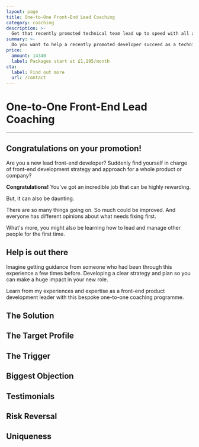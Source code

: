 ```yaml
---
layout: page
title: One-to-One Front-End Lead Coaching
category: coaching
description: >-
  Get that recently promoted technical team lead up to speed with all aspects of modern web product development with monthly one-to-one coaching
summary: >-
  Do you want to help a recently promoted developer succeed as a technical team lead or engineering manager? This monthly coaching service covers all aspects of product development, working with stakeholders, agile and lean development practices and front-end technical leadership. Includes two coaching sessions a month and unlimited email and messaging access for one person. Limited to 5 spots.
price: 
  amount: 14340
  label: Packages start at £1,195/month
cta:
  label: Find out more
  url: /contact
---
```


# One-to-One Front-End Lead Coaching

---

## Congratulations on your promotion!

Are you a new lead front-end developer? Suddenly find yourself in charge of front-end development strategy and approach for a whole product or company? 

__Congratulations!__ You've got an incredible job that can be highly rewarding.

But, it can also be daunting.

There are so many things going on. So much could be improved. And everyone has different opinions about what needs fixing first.

What's more, you might also be learning how to lead and manage other people for the first time.

## Help is out there

Imagine getting guidance from someone who had been through this experience a few times before. Developing a clear strategy and plan so you can make a huge impact in your new role.

Learn from my experiences and expertise as a front-end product development leader with this bespoke one-to-one coaching programme.



## The Solution
## The Target Profile
## The Trigger
## Biggest Objection
## Testimonials
## Risk Reversal
## Uniqueness
